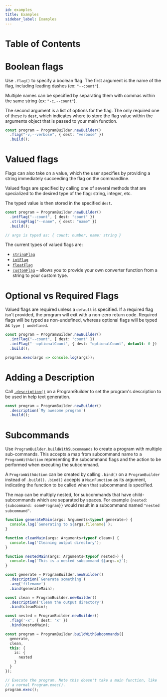 ```yaml
---
id: examples
title: Examples
sidebar_label: Examples
---
```


# Table of Contents

# Boolean flags

Use `.flag()` to specify a boolean flag. The first argument is the name of the flag,
including leading dashes (ex: `"--count"`).

Multiple names can be specified by separating them with commas within the same string
(ex: `"-c,--count"`).

The second argument is a list of options for the flag. The only required one of these
is `dest`, which indicates where to store the flag value within the arguments object
that is passed to your main function.

```typescript
const program = ProgramBuilder.newBuilder()
  .flag("-v,--verbose", { dest: "verbose" })
  .build();
```

# Valued flags

Flags can also take on a value, which the user specifies by providing a string
immediately succeeding the flag on the commandline.

Valued flags are specified by calling one of several methods that are specialized
to the desired type of the flag: string, integer, etc.

The typed value is then stored in the specified `dest`.

```typescript
const program = ProgramBuilder.newBuilder()
  .intFlag("--count", { dest: "count" })
  .stringFlag("--name", { dest: "name" })
  .build();

// args is typed as: { count: number, name: string }
```

The current types of valued flags are:

- [`stringFlag`](api/program-builder.programbuilder.stringflag.md)
- [`intFlag`](api/program-builder.programbuilder.intflag.md)
- [`floatFlag`](api/program-builder.programbuilder.floatflag.md)
- [`customFlag`](api/program-builder.programbuilder.customflag.md) – allows you to provide your own
  converter function from a string to your custom type.

# Optional vs Required Flags

Valued flags are required unless a `default` is specified. If a required flag
isn't provided, the program will exit with a non-zero return code. Required flags
will be typed as non-undefined, whereas optional flags will be typed as `type | undefined`.

```typescript
const program = ProgramBuilder.newBuilder()
  .intFlag("--count", { dest: "count" })
  .intFlag("--optionalCount", { dest: "optionalCount", default: 0 })
  .build();

program.exec(args => console.log(args));
```

# Adding a Description

Call [`.description()`](api/program-builder.programbuilder.description.md) on a ProgramBuilder
to set the program's description to be used in help text generation.

```typescript
const program = ProgramBuilder.newBuilder()
  .description(`My awesome program`)
  .build();
```

# Subcommands

Use `ProgramBuilder.buildWithSubcommands` to create a program with multiple sub-commands.
This accepts a map from subcommand name to a `ProgramWithAction` representing the subcommand
flags and the action to be performed when executing the subcommand.

A `ProgramWithAction` can be created by calling `.bind()` on a `ProgramBuilder` instead of
`.build()`. `.bind()` accepts a `MainFunction` as its argument, indicating the function to be
called when that subcommand is specified.

The map can be multiply nested, for subcommands that have child-subcommands which are separated
by spaces. For example `{nested: {subcommand: someProgram}}` would result in a subcommand named
`"nested subcommand"`.

```typescript
function generateMain(args: Arguments<typeof generate>) {
  console.log(`Generating to ${args.filename}`);
}

function cleanMain(args: Arguments<typeof clean>) {
  console.log('Cleaning output directory');
}

function nestedMain(args: Arguments<typeof nested>) {
  console.log(`This is a nested subcommand ${args.x}`);
}

const generate = ProgramBuilder.newBuilder()
  .description(`Generate something`)
  .arg('filename')
  .bind(generateMain);

const clean = ProgramBuilder.newBuilder()
  .description('Clean the output directory')
  .bind(cleanMain);

const nested = ProgramBuilder.newBuilder()
  .flag('-x', { dest: 'x' })
  .bind(nestedMain);

const program = ProgramBuilder.buildWithSubcommands({
  generate,
  clean,
  this: {
    is: {
      nested
    }
  }
});

// Execute the program. Note this doesn't take a main function, like
// a normal Program.exec().
program.exec();
```
